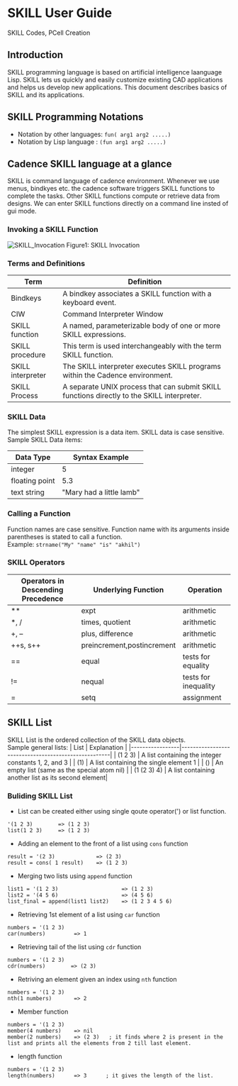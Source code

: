 # SKILL User Guide 
SKILL Codes, PCell Creation

## Introduction  
SKILL programming language is based on artificial intelligence laanguage Lisp. SKILL lets us quickly and easily customize existing CAD applications and helps us develop new applications. This document describes basics of SKILL and its applications.

## SKILL Programming Notations
- Notation by other languages: `fun( arg1 arg2 .....)`
- Notation by Lisp language  : `(fun arg1 arg2 .....)`

## Cadence SKILL language at a glance
SKILL is command language of cadence environment. Whenever we use menus, bindkyes etc. the cadence software triggers SKILL functions to complete the tasks. Other SKILL functions compute or retrieve data from designs. We can enter SKILL functions directly on a command line insted of gui mode.
  

### Invoking a SKILL Function

![SKILL_Invocation](https://github.com/vsao/SKILL/blob/main/SKILL_Invocation.png)
Figure1: SKILL Invocation

### Terms and Definitions

|         Term             |          Definition                                                                         |
|--------------------------|---------------------------------------------------------------------------------------------|
| Bindkeys                 |   A bindkey associates a SKILL function with a keyboard event.                              |
| CIW                      |   Command Interpreter Window                                                                |
| SKILL function           |   A named, parameterizable body of one or more SKILL expressions.                           |
| SKILL procedure          |   This term is used interchangeably with the term SKILL function.                           |
| SKILL interpreter        |   The SKILL interpreter executes SKILL programs within the Cadence environment.             |
| SKILL Process            |   A separate UNIX process that can submit SKILL functions directly to the SKILL interpreter.|

### SKILL Data
The simplest SKILL expression is a data item. SKILL data is case sensitive.  
Sample SKILL Data items:

|   Data Type    | Syntax Example          |
|----------------|-------------------------|
| integer        | 5                       |   
| floating point | 5.3                     |
| text string    | "Mary had a little lamb"|

### Calling a Function
Function names are case sensitive. Function name with its arguments inside parentheses is stated to call a function.  
Example: `strname("My" "name" "is" "akhil")`

### SKILL Operators

| Operators in Descending Precedence |     Underlying Function    |      Operation         |
|------------------------------------|----------------------------|------------------------|
|               **                   |  expt                      |   arithmetic           |
|               *, /                 |  times, quotient           |   arithmetic           |                                      
|               +, –                 |  plus,  difference         |   arithmetic           |                                     
|               ++s, s++             |  preincrement,postincrement|   arithmetic           |
|               ==                   |  equal                     |   tests for equality   |
|               !=                   |  nequal                    |   tests for inequality |
|               =                    |  setq                      |   assignment           | 

## SKILL List
SKILL List is the ordered collection of the SKILL data objects.  
Sample general lists:
|    List         |             Explanation                             |
|-----------------|-----------------------------------------------------|
| (1 2 3)         | A list containing the integer constants 1, 2, and 3 |
| (1)             | A list containing the single element 1              |
| ()              | An empty list (same as the special atom nil)        |
| (1 (2 3) 4)     | A list containing another list as its second element|

### Buliding SKILL List
- List can be created either using single qoute operator(') or list function.  
```
'(1 2 3)        => (1 2 3)  
list(1 2 3)     => (1 2 3) 
```
- Adding an element to the front of a list using `cons` function
```
result = '(2 3)             => (2 3)
result = cons( 1 result)    => (1 2 3)
```
- Merging two lists using `append` function
```
list1 = '(1 2 3)                    => (1 2 3)
list2 = '(4 5 6)                    => (4 5 6)
list_final = append(list1 list2)    => (1 2 3 4 5 6)
```
- Retrieving 1st element of a list using `car` function
```
numbers = '(1 2 3)
car(numbers)         => 1
```
- Retrieving tail of the list using `cdr` function
```
numbers = '(1 2 3)
cdr(numbers)        => (2 3)
```
- Retriving an element given an index using `nth` function
```
numbers = '(1 2 3)
nth(1 numbers)       => 2
```
- Member function
```
numbers = '(1 2 3)
member(4 numbers)    => nil
member(2 numbers)    => (2 3)   ; it finds where 2 is present in the list and prints all the elements from 2 till last element.
```
- length function
```
numbers = '(1 2 3)
length(numbers)      => 3      ; it gives the length of the list.
```



